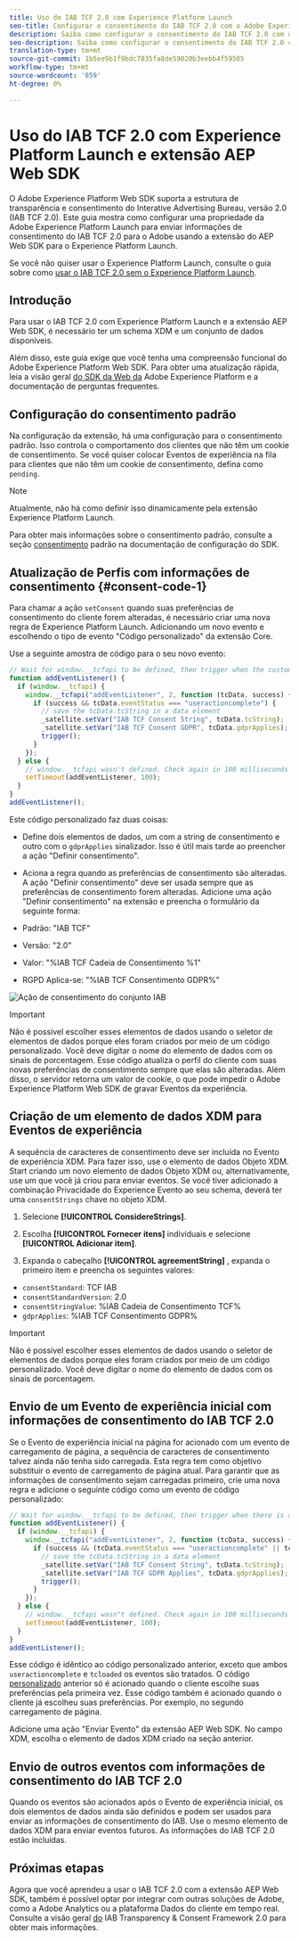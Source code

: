 ```yaml
---
title: Uso do IAB TCF 2.0 com Experience Platform Launch
seo-title: Configurar o consentimento do IAB TCF 2.0 com o Adobe Experience Platform Launch e o Adobe Experience Platform Web SDK
description: Saiba como configurar o consentimento do IAB TCF 2.0 com o Adobe Experience Platform Launch e o Adobe Experience Platform Web SDK
seo-description: Saiba como configurar o consentimento do IAB TCF 2.0 com o Adobe Experience Platform Launch e o Adobe Experience Platform Web SDK
translation-type: tm+mt
source-git-commit: 1b5ee9b1f9bdc7835fa8de59020b3eebb4f59505
workflow-type: tm+mt
source-wordcount: '859'
ht-degree: 0%

---
```



# Uso do IAB TCF 2.0 com Experience Platform Launch e extensão AEP Web SDK

O Adobe Experience Platform Web SDK suporta a estrutura de transparência e consentimento do Interative Advertising Bureau, versão 2.0 (IAB TCF 2.0). Este guia mostra como configurar uma propriedade da Adobe Experience Platform Launch para enviar informações de consentimento do IAB TCF 2.0 para o Adobe usando a extensão do AEP Web SDK para o Experience Platform Launch.

Se você não quiser usar o Experience Platform Launch, consulte o guia sobre como [usar o IAB TCF 2.0 sem o Experience Platform Launch](./without-launch.md).

## Introdução

Para usar o IAB TCF 2.0 com Experience Platform Launch e a extensão AEP Web SDK, é necessário ter um schema XDM e um conjunto de dados disponíveis.

Além disso, este guia exige que você tenha uma compreensão funcional do Adobe Experience Platform Web SDK. Para obter uma atualização rápida, leia a visão geral [do SDK da Web da](../../home.md) Adobe Experience Platform e a documentação de perguntas [](../../web-sdk-faq.md) frequentes.

## Configuração do consentimento padrão

Na configuração da extensão, há uma configuração para o consentimento padrão. Isso controla o comportamento dos clientes que não têm um cookie de consentimento. Se você quiser colocar Eventos de experiência na fila para clientes que não têm um cookie de consentimento, defina como `pending`.

>[!NOTE]
>
>Atualmente, não há como definir isso dinamicamente pela extensão Experience Platform Launch.

Para obter mais informações sobre o consentimento padrão, consulte a seção [consentimento](../../fundamentals/configuring-the-sdk.md#default-consent) padrão na documentação de configuração do SDK.

## Atualização de Perfis com informações de consentimento {#consent-code-1}

Para chamar a ação `setConsent` quando suas preferências de consentimento do cliente forem alteradas, é necessário criar uma nova regra de Experience Platform Launch. Adicionando um novo evento e escolhendo o tipo de evento &quot;Código personalizado&quot; da extensão Core.

Use a seguinte amostra de código para o seu novo evento:

```javascript
// Wait for window.__tcfapi to be defined, then trigger when the customer has completed their consent and preferences.
function addEventListener() {
  if (window.__tcfapi) {
    window.__tcfapi("addEventListener", 2, function (tcData, success) {
      if (success && tcData.eventStatus === "useractioncomplete") {
        // save the tcData.tcString in a data element
        _satellite.setVar("IAB TCF Consent String", tcData.tcString);
        _satellite.setVar("IAB TCF Consent GDPR", tcData.gdprApplies);
        trigger();
      }
    });
  } else {
    // window.__tcfapi wasn't defined. Check again in 100 milliseconds
    setTimeout(addEventListener, 100);
  }
}
addEventListener();
```

Este código personalizado faz duas coisas:

* Define dois elementos de dados, um com a string de consentimento e outro com o `gdprApplies` sinalizador. Isso é útil mais tarde ao preencher a ação &quot;Definir consentimento&quot;.

* Aciona a regra quando as preferências de consentimento são alteradas. A ação &quot;Definir consentimento&quot; deve ser usada sempre que as preferências de consentimento forem alteradas. Adicione uma ação &quot;Definir consentimento&quot; na extensão e preencha o formulário da seguinte forma:

* Padrão: &quot;IAB TCF&quot;
* Versão: &quot;2.0&quot;
* Valor: &quot;%IAB TCF Cadeia de Consentimento %1&quot;
* RGPD Aplica-se: &quot;%IAB TCF Consentimento GDPR%&quot;

![Ação de consentimento do conjunto IAB](../../../assets/iab_set_consent_action.png)

>[!IMPORTANT]
>
>Não é possível escolher esses elementos de dados usando o seletor de elementos de dados porque eles foram criados por meio de um código personalizado. Você deve digitar o nome do elemento de dados com os sinais de porcentagem. Esse código atualiza o perfil do cliente com suas novas preferências de consentimento sempre que elas são alteradas. Além disso, o servidor retorna um valor de cookie, o que pode impedir o Adobe Experience Platform Web SDK de gravar Eventos da experiência.

## Criação de um elemento de dados XDM para Eventos de experiência

A sequência de caracteres de consentimento deve ser incluída no Evento de experiência XDM. Para fazer isso, use o elemento de dados Objeto XDM. Start criando um novo elemento de dados Objeto XDM ou, alternativamente, use um que você já criou para enviar eventos. Se você tiver adicionado a combinação Privacidade do Experience Evento ao seu schema, deverá ter uma `consentStrings` chave no objeto XDM.

1. Selecione **[!UICONTROL ConsidereStrings]**.

1. Escolha **[!UICONTROL Fornecer itens]** individuais e selecione **[!UICONTROL Adicionar item]**.

1. Expanda o cabeçalho **[!UICONTROL agreementString]** , expanda o primeiro item e preencha os seguintes valores:

* `consentStandard`: TCF IAB
* `consentStandardVersion`: 2.0
* `consentStringValue`: %IAB Cadeia de Consentimento TCF%
* `gdprApplies`: %IAB TCF Consentimento GDPR%

>[!IMPORTANT]
>
>Não é possível escolher esses elementos de dados usando o seletor de elementos de dados porque eles foram criados por meio de um código personalizado. Você deve digitar o nome do elemento de dados com os sinais de porcentagem.

## Envio de um Evento de experiência inicial com informações de consentimento do IAB TCF 2.0

Se o Evento de experiência inicial na página for acionado com um evento de carregamento de página, a sequência de caracteres de consentimento talvez ainda não tenha sido carregada. Esta regra tem como objetivo substituir o evento de carregamento de página atual. Para garantir que as informações de consentimento sejam carregadas primeiro, crie uma nova regra e adicione o seguinte código como um evento de código personalizado:

```javascript
// Wait for window.__tcfapi to be defined, then trigger when there is a consent string
function addEventListener() {
  if (window.__tcfapi) {
    window.__tcfapi("addEventListener", 2, function (tcData, success) {
      if (success && (tcData.eventStatus === "useractioncomplete" || tcData.eventStatus === "tcloaded")) {
        // save the tcData.tcString in a data element
        _satellite.setVar("IAB TCF Consent String", tcData.tcString);
        _satellite.setVar("IAB TCF GDPR Applies", tcData.gdprApplies);
        trigger();
      }
    });
  } else {
    // window.__tcfapi wasn"t defined. Check again in 100 milliseconds
    setTimeout(addEventListener, 100);
  }
}
addEventListener();
```

Esse código é idêntico ao código personalizado anterior, exceto que ambos `useractioncomplete` e `tcloaded` os eventos são tratados. O código [personalizado](#consent-code-1) anterior só é acionado quando o cliente escolhe suas preferências pela primeira vez. Esse código também é acionado quando o cliente já escolheu suas preferências. Por exemplo, no segundo carregamento de página.

Adicione uma ação &quot;Enviar Evento&quot; da extensão AEP Web SDK. No campo XDM, escolha o elemento de dados XDM criado na seção anterior.

## Envio de outros eventos com informações de consentimento do IAB TCF 2.0

Quando os eventos são acionados após o Evento de experiência inicial, os dois elementos de dados ainda são definidos e podem ser usados para enviar as informações de consentimento do IAB. Use o mesmo elemento de dados XDM para enviar eventos futuros. As informações do IAB TCF 2.0 estão incluídas.

## Próximas etapas

Agora que você aprendeu a usar o IAB TCF 2.0 com a extensão AEP Web SDK, também é possível optar por integrar com outras soluções de Adobe, como a Adobe Analytics ou a plataforma Dados do cliente em tempo real. Consulte a visão geral [do](./overview.md) IAB Transparency &amp; Consent Framework 2.0 para obter mais informações.
